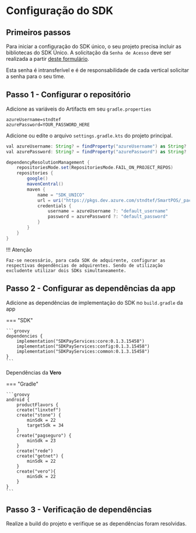 # Configuração do SDK

## Primeiros passos

Para iniciar a configuração do SDK único, o seu projeto precisa incluir as bibliotecas do SDK Único.
A solicitação da `Senha de Acesso` deve ser realizada a partir [deste formulário](https://forms.office.com/r/ThvGGXDuq4).

Esta senha é intransferível e é de responsabilidade de cada vertical solicitar a senha para o seu time.


## Passo 1 - Configurar o repositório

Adicione as variáveis do Artifacts em seu `gradle.properties`

```
azureUsername=stndtef
azurePassword=YOUR_PASSWORD_HERE
```

Adicione ou edite o arquivo `settings.gradle.kts` do projeto principal.

```groovy
val azureUsername: String? = findProperty("azureUsername") as String?
val azurePassword: String? = findProperty("azurePassword") as String?

dependencyResolutionManagement {
    repositoriesMode.set(RepositoriesMode.FAIL_ON_PROJECT_REPOS)
    repositories {
        google()
        mavenCentral()
        maven {
            name = "SDK_UNICO"
            url = uri("https://pkgs.dev.azure.com/stndtef/SmartPOS/_packaging/SDK_UNICO/maven/v1")
            credentials {
                username = azureUsername ?: "default_username"
                password = azurePassword ?: "default_password"
            }
        }
    }
}
```

!!! Atenção 

    Faz-se necessário, para cada SDK de adquirente, configurar as respectivas dependências de adquirentes. Sendo de utilização excludente utilizar dois SDKs simultaneamente.

## Passo 2 - Configurar as dependências da app

Adicione as dependências de implementação do SDK no `build.gradle` da app


=== "SDK"

    ```groovy
    dependencies {
        implementation("SDKPayServices:core:0.1.3.15458")
        implementation("SDKPayServices:config:0.1.3.15458")
        implementation("SDKPayServices:common:0.1.3.15458")
    }
    ```


Dependências da **Vero**

=== "Gradle"

    ```groovy
    android {
        productFlavors {
        create("linxtef")
        create("stone") {
            minSdk = 22
            targetSdk = 34
        }
        create("pagseguro") {
            minSdk = 23
        }
        create("rede")
        create("getnet") {
            minSdk = 22
        }
        create("vero"){
            minSdk = 22
        }
    }
    ```    

## Passo 3 - Verificação de dependências

Realize a build do projeto e verifique se as dependências foram resolvidas.
